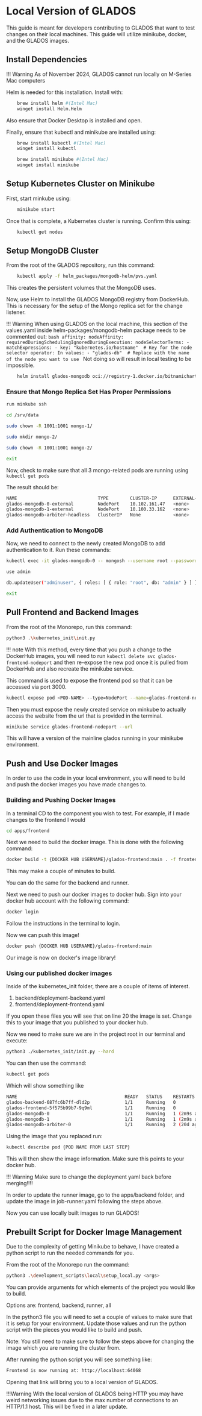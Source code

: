 # Local Version of GLADOS

This guide is meant for developers contributing to GLADOS that want to test changes on their local machines. This guide will utilize minikube, docker, and the GLADOS images.

## Install Dependencies

!!! Warning
    As of November 2024, GLADOS cannot run locally on M-Series Mac computers

Helm is needed for this installation. Install with:

```bash
    brew install helm #(Intel Mac)
    winget install Helm.Helm
```

Also ensure that Docker Desktop is installed and open.

Finally, ensure that kubectl and minikube are installed using:

```bash
    brew install kubectl #(Intel Mac)
    winget install kubectl

    brew install minikube #(Intel Mac)
    winget install minikube
```

## Setup Kubernetes Cluster on Minikube

First, start minkube using:

```bash
    minikube start
```

Once that is complete, a Kubernetes cluster is running. Confirm this using:

```bash
    kubectl get nodes
```

## Setup MongoDB Cluster

From the root of the GLADOS repository, run this command:

```bash
    kubectl apply -f helm_packages/mongodb-helm/pvs.yaml
```

This creates the persistent volumes that the MongoDB uses.

Now, use Helm to install the GLADOS MongoDB registry from DockerHub. This is necessary for the setup of the Mongo replica set for the change listener.

!!! Warning
    When using GLADOS on the local machine, this section of the values.yaml inside helm-packages/mongodb-helm package needs to be commented out:
    ```bash
    affinity:
        nodeAffinity:
            requiredDuringSchedulingIgnoredDuringExecution:
            nodeSelectorTerms:
                - matchExpressions:
                    - key: "kubernetes.io/hostname"  # Key for the node selector
                    operator: In
                    values:
                        - "glados-db"  # Replace with the name of the node you want to use
    ```
    Not doing so will result in local testing to be impossible.

```bash
    helm install glados-mongodb oci://registry-1.docker.io/bitnamicharts/mongodb -f helm_packages/mongodb-helm/values.yaml
```

### Ensure that Mongo Replica Set Has Proper Permissions

```bash
run minkube ssh

cd /srv/data

sudo chown -R 1001:1001 mongo-1/

sudo mkdir mongo-2/

sudo chown -R 1001:1001 mongo-2/

exit
```

Now, check to make sure that all 3 mongo-related pods are running using ```kubectl get pods```

The result should be:

```bash
NAME                              TYPE        CLUSTER-IP      EXTERNAL-IP   PORT(S)           AGE
glados-mongodb-0-external         NodePort    10.102.161.47   <none>        27017:30000/TCP   16m
glados-mongodb-1-external         NodePort    10.100.33.162   <none>        27017:30001/TCP   16m
glados-mongodb-arbiter-headless   ClusterIP   None            <none>        27017/TCP         16m
```

### Add Authentication to MongoDB

Now, we need to connect to the newly created MongoDB to add authentication to it. Run these commands:

```bash
kubectl exec -it glados-mongodb-0 -- mongosh --username root --password password123

use admin

db.updateUser("adminuser", { roles: [ { role: "root", db: "admin" } ] })

exit
```

## Pull Frontend and Backend Images

From the root of the Monorepo, run this command:

```bash
python3 .\kubernetes_init\init.py
```

!!! note
    With this method, every time that you push a change to the DockerHub images, you will need to run ```kubectl delete svc glados-frontend-nodeport``` and then re-expose the new pod once it is pulled from DockerHub and also recreate the minikube service.

This command is used to expose the frontend pod so that it can be accessed via port 3000.

```bash
kubectl expose pod <POD-NAME> --type=NodePort --name=glados-frontend-nodeport --port=3000 --target-port=3000 
```

Then you must expose the newly created service on minkube to actually access the website from the url that is provided in the terminal.

```bash
minikube service glados-frontend-nodeport --url
```

This will have a version of the mainline glados running in your minikube environment.

## Push and Use Docker Images

In order to use the code in your local environment, you will need to build and push the docker images you have made changes to. 

### Building and Pushing Docker Images

In a terminal CD to the component you wish to test. For example, if I made changes to the frontend I would

```bash
cd apps/frontend
```

Next we need to build the docker image. This is done with the following command:

```bash
docker build -t {DOCKER HUB USERNAME}/glados-frontend:main . -f frontend.Dockerfile
```

This may make a couple of minutes to build.

You can do the same for the backend and runner.

Next we need to push our docker images to docker hub. Sign into your docker hub account with the following command:

```bash
docker login
```

Follow the instructions in the terminal to login.

Now we can push this image!

```bash
docker push {DOCKER HUB USERNAME}/glados-frontend:main
```

Our image is now on docker's image library!

### Using our published docker images
Inside of the kubernetes_init folder, there are a couple of items of interest.

1. backend/deployment-backend.yaml
2. frontend/deployment-frontend.yaml

If you open these files you will see that on line 20 the image is set. Change this to your image that you published to your docker hub.

Now we need to make sure we are in the project root in our terminal and execute:

```bash
python3 ./kubernetes_init/init.py --hard
```

You can then use the command:

```bash
kubectl get pods
```

Which will show something like

```bash
NAME                                        READY   STATUS    RESTARTS       AGE
glados-backend-687fc6b7ff-dld2p             1/1     Running   0              74s
glados-frontend-5f575b99b7-9q9ml            1/1     Running   0              74s
glados-mongodb-0                            1/1     Running   1 (2m9s ago)   20d
glados-mongodb-1                            1/1     Running   1 (2m9s ago)   20d
glados-mongodb-arbiter-0                    1/1     Running   2 (20d ago)    20d
```

Using the image that you replaced run:

```bash
kubectl describe pod {POD NAME FROM LAST STEP}
```

This will then show the image information. Make sure this points to your docker hub.

!!! Warning
    Make sure to change the deployment yaml back before merging!!!!

In order to update the runner image, go to the apps/backend folder, and update the image in job-runner.yaml following the steps above.

Now you can use locally built images to run GLADOS!

## Prebuilt Script for Docker Image Management

Due to the complexity of getting Minikube to behave, I have created a python script to run the needed commands for you. 

From the root of the Monorepo run the command:

```bash
python3 .\development_scripts\local\setup_local.py <args>
```

You can provide arguments for which elements of the project you would like to build.

Options are: frontend, backend, runner, all

In the python3 file you will need to set a couple of values to make sure that it is setup for your environment. Update those values and run the python script with the pieces you would like to build and push.

Note: You still need to make sure to follow the steps above for changing the image which you are running the cluster from.

After running the python script you will see something like:

```bash
Frontend is now running at: http://localhost:64068
```

Opening that link will bring you to a local version of GLADOS.

!!!Warning
    With the local version of GLADOS being HTTP you may have weird networking issues due to the max number of connections to an HTTP/1.1 host. This will be fixed in a later update.
